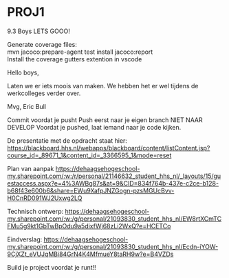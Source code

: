 # PROJ1

9.3 Boys
LETS GOOO!  



Generate coverage files:  
mvn jacoco:prepare-agent test install jacoco:report  
Install the coverage gutters extention in vscode



Hello boys,

Laten we er iets moois van maken. We hebben het er wel tijdens de werkcolleges verder over.

Mvg, Eric Bull

Commit voordat je pusht Push eerst naar je eigen branch NIET NAAR DEVELOP Voordat je pushed, laat iemand naar je code kijken.

De presentatie met de opdracht staat hier: https://blackboard.hhs.nl/webapps/blackboard/content/listContent.jsp?course_id=_89671_1&content_id=_3366595_1&mode=reset

Plan van aanpak https://dehaagsehogeschool-my.sharepoint.com/:w:/r/personal/21146632_student_hhs_nl/_layouts/15/guestaccess.aspx?e=4%3AWBg87s&at=9&CID=834f764b-437e-c2ce-b128-b68f43e600b6&share=EWu9XafpJNZGogn-pzsMGUcBvv-H0CnRD091WJ2Uxwg2LQ

Technisch ontwerp: https://dehaagsehogeschool-my.sharepoint.com/:w:/g/personal/21093830_student_hhs_nl/EW8rtXCmTCFMu5g9kt1GbTwBpOdu9a5dixfWj68zLi2WxQ?e=HCETCo

Eindverslag: https://dehaagsehogeschool-my.sharepoint.com/:w:/g/personal/21093830_student_hhs_nl/Ecdn-iYOW-9CjXZt_eVUJqMBi84GrN4K4MfmueY8taRH9w?e=B4VZDs

Build je project voordat je runt!!
